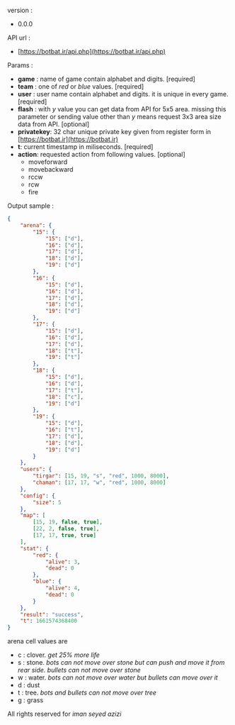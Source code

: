 version :
- 0.0.0

API url :
- [https://botbat.ir/api.php](https://botbat.ir/api.php)

Params :
- **game** : name of game contain alphabet and digits. [required]
- **team** : one of *red* or *blue* values. [required]
- **user** : user name contain alphabet and digits. it is unique in every game. [required]
- **flash** :	with *y* value you can get data from API for 5x5 area. missing this parameter or sending value other than *y* means request 3x3 area size data from API. [optional]
- **privatekey**: 32 char unique private key given from register form in [https://botbat.ir](https://botbat.ir)
- **t**: current timestamp in miliseconds. [required]
- **action**: requested action from following values. [optional]
  - moveforward
  - movebackward
  - rccw
  - rcw
  - fire

Output sample :

```json
{
    "arena": {
        "15": {
            "15": ["d"],
            "16": ["d"],
            "17": ["d"],
            "18": ["d"],
            "19": ["d"]
        },
        "16": {
            "15": ["d"],
            "16": ["d"],
            "17": ["d"],
            "18": ["d"],
            "19": ["d"]
        },
        "17": {
            "15": ["d"],
            "16": ["d"],
            "17": ["d"],
            "18": ["t"],
            "19": ["t"]
        },
        "18": {
            "15": ["d"],
            "16": ["d"],
            "17": ["t"],
            "18": ["c"],
            "19": ["d"]
        },
        "19": {
            "15": ["d"],
            "16": ["t"],
            "17": ["d"],
            "18": ["d"],
            "19": ["d"]
        }
    },
    "users": {
        "tirgar": [15, 19, "s", "red", 1000, 8000],
        "chaman": [17, 17, "w", "red", 1000, 8000]
    },
    "config": {
        "size": 5
    },
    "map": [
        [15, 19, false, true],
        [22, 2, false, true],
        [17, 17, true, true]
    ],
    "stat": {
        "red": {
            "alive": 3,
            "dead": 0
        },
        "blue": {
            "alive": 4,
            "dead": 0
        }
    },
    "result": "success",
    "t": 1661574368400
}
```

arena cell values are
- c : clover. *get 25% more life*
- s : stone. *bots can not move over stone but can push and move it from rear side. bullets can not move over stone*
- w : water. *bots can not move over water but bullets can move over it*
- d : dust
- t : tree. *bots and bullets can not move over tree*
- g : grass

All rights reserved for *iman seyed azizi*
